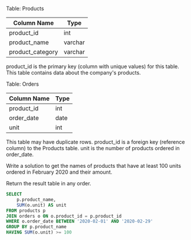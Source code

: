 Table: Products

| Column Name      | Type    |
|------------------|---------|
| product_id       | int     |
| product_name     | varchar |
| product_category | varchar |

product_id is the primary key (column with unique values) for this table.
This table contains data about the company's products.
 

Table: Orders

| Column Name   | Type    |
|---------------|---------|
| product_id    | int     |
| order_date    | date    |
| unit          | int     |

This table may have duplicate rows.
product_id is a foreign key (reference column) to the Products table.
unit is the number of products ordered in order_date.
 

Write a solution to get the names of products that have at least 100 units ordered in February 2020 and their amount.

Return the result table in any order.


```sql
SELECT 
    p.product_name, 
    SUM(o.unit) AS unit 
FROM products p
JOIN orders o ON o.product_id = p.product_id
WHERE o.order_date BETWEEN '2020-02-01' AND '2020-02-29'
GROUP BY p.product_name
HAVING SUM(o.unit) >= 100

```